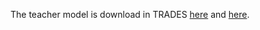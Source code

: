 The teacher model is download in TRADES [here](https://drive.google.com/file/d/10sHvaXhTNZGz618QmD5gSOAjO3rMzV33/view) and [here](https://github.com/deepmind/deepmind-research/tree/master/adversarial_robustness).
